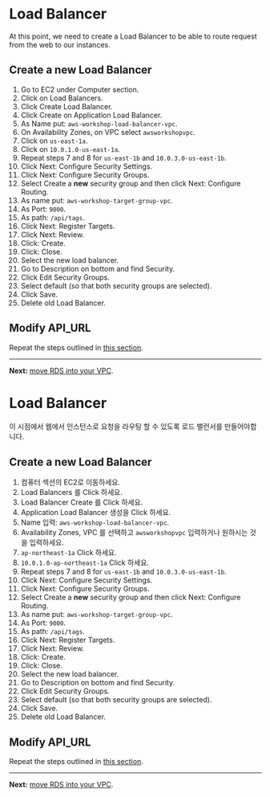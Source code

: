 # Load Balancer

At this point, we need to create a Load Balancer to be able to route request from the web to our instances.

## Create a new Load Balancer
1. Go to EC2 under Computer section.
2. Click on Load Balancers.
3. Click Create Load Balancer.
4. Click Create on Application Load Balancer.
5. As Name put: `aws-workshop-load-balancer-vpc`.
6. On Availability Zones, on VPC select `awsworkshopvpc`.
7. Click on `us-east-1a`.
8. Click on `10.0.1.0-us-east-1a`.
9. Repeat steps 7 and 8 for `us-east-1b` and `10.0.3.0-us-east-1b`.
10. Click Next: Configure Security Settings.
11. Click Next: Configure Security Groups.
12. Select Create a **new** security group and then click Next: Configure Routing.
13. As name put: `aws-workshop-target-group-vpc`.
14. As Port: `9000`.
15. As path: `/api/tags`.
16. Click Next: Register Targets.
17. Click Next: Review.
18. Click: Create.
19. Click: Close.
20. Select the new load balancer.
21. Go to Description on bottom and find Security.
22. Click Edit Security Groups.
23. Select default (so that both security groups are selected).
24. Click Save.
25. Delete old Load Balancer.

## Modify API_URL
Repeat the steps outlined in [this section](/workshop/elb-auto-scaling-group/03-finishing-up.md).

---
**Next:** [move RDS into your VPC](/workshop/vpc-subnets-bastion/05-RDS.md).

# Load Balancer

이 시점에서 웹에서 인스턴스로 요청을 라우팅 할 수 있도록 로드 밸런서를 만들어야합니다.

## Create a new Load Balancer
1. 컴퓨터 섹션의 EC2로 이동하세요.
2. Load Balancers 를 Click 하세요.
3. Load Balancer Create 를 Click 하세요.
4. Application Load Balancer 생성을 Click 하세요.
5. Name 입력: `aws-workshop-load-balancer-vpc`.
6. Availability Zones, VPC 를 선택하고 `awsworkshopvpc` 입력하거나 원하시는 것을 입력하세요.
7. `ap-northeast-1a` Click 하세요.
8. `10.0.1.0-ap-northeast-1a` Click 하세요.
9. Repeat steps 7 and 8 for `us-east-1b` and `10.0.3.0-us-east-1b`.
10. Click Next: Configure Security Settings.
11. Click Next: Configure Security Groups.
12. Select Create a **new** security group and then click Next: Configure Routing.
13. As name put: `aws-workshop-target-group-vpc`.
14. As Port: `9000`.
15. As path: `/api/tags`.
16. Click Next: Register Targets.
17. Click Next: Review.
18. Click: Create.
19. Click: Close.
20. Select the new load balancer.
21. Go to Description on bottom and find Security.
22. Click Edit Security Groups.
23. Select default (so that both security groups are selected).
24. Click Save.
25. Delete old Load Balancer.

## Modify API_URL
Repeat the steps outlined in [this section](/workshop/elb-auto-scaling-group/03-finishing-up.md).

---
**Next:** [move RDS into your VPC](/workshop/vpc-subnets-bastion/05-RDS.md).